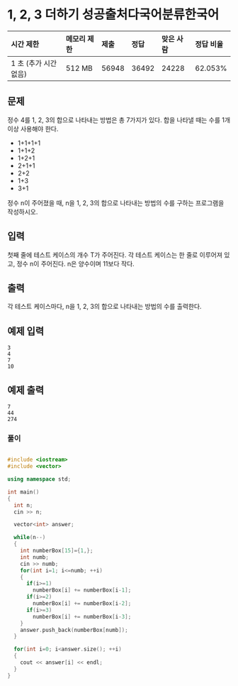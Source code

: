 # 1, 2, 3 더하기 성공출처다국어분류한국어  



| 시간 제한             | 메모리 제한 | 제출  | 정답  | 맞은 사람 | 정답 비율 |
| :-------------------- | :---------- | :---- | :---- | :-------- | :-------- |
| 1 초 (추가 시간 없음) | 512 MB      | 56948 | 36492 | 24228     | 62.053%   |



## 문제

정수 4를 1, 2, 3의 합으로 나타내는 방법은 총 7가지가 있다. 합을 나타낼 때는 수를 1개 이상 사용해야 한다.

- 1+1+1+1
- 1+1+2
- 1+2+1
- 2+1+1
- 2+2
- 1+3
- 3+1

정수 n이 주어졌을 때, n을 1, 2, 3의 합으로 나타내는 방법의 수를 구하는 프로그램을 작성하시오.



## 입력

첫째 줄에 테스트 케이스의 개수 T가 주어진다. 각 테스트 케이스는 한 줄로 이루어져 있고, 정수 n이 주어진다. n은 양수이며 11보다 작다.



## 출력

각 테스트 케이스마다, n을 1, 2, 3의 합으로 나타내는 방법의 수를 출력한다.



## 예제 입력

```
3
4
7
10
```



## 예제 출력

```
7
44
274
```



### 풀이

```cpp

#include <iostream>
#include <vector>

using namespace std;

int main()
{
  int n;
  cin >> n;

  vector<int> answer;

  while(n--)
  {
    int numberBox[15]={1,};
    int numb;
    cin >> numb;
    for(int i=1; i<=numb; ++i)
    {
      if(i>=1)
        numberBox[i] += numberBox[i-1];
      if(i>=2)
        numberBox[i] += numberBox[i-2];
      if(i>=3)
        numberBox[i] += numberBox[i-3];
    }
    answer.push_back(numberBox[numb]);
  }

  for(int i=0; i<answer.size(); ++i)
  {
    cout << answer[i] << endl;
  }
}
```


